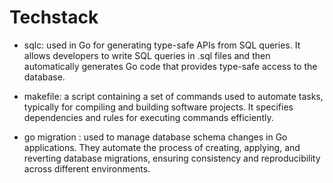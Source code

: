 # Techstack

- sqlc: used in Go for generating type-safe APIs from SQL queries. It allows developers to write SQL queries in .sql files and then automatically generates Go code that provides type-safe access to the database.

- makefile: a script containing a set of commands used to automate tasks, typically for compiling and building software projects. It specifies dependencies and rules for executing commands efficiently.

- go migration : used to manage database schema changes in Go applications. They automate the process of creating, applying, and reverting database migrations, ensuring consistency and reproducibility across different environments.

